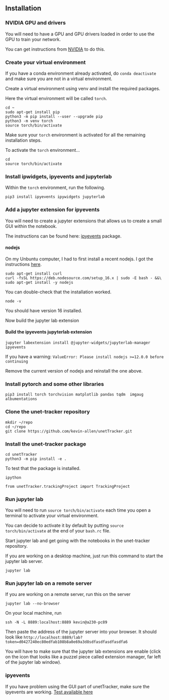## Installation


### NVIDIA GPU and drivers

You will need to have a GPU and GPU drivers loaded in order to use the GPU to train your network.

You can get instructions from [NVIDIA](https://docs.nvidia.com/datacenter/tesla/tesla-installation-notes/index.html) to do this.


### Create your virtual environment

If you have a conda environment already activated, do `conda deactivate` and make sure you are not in a virtual environment.

Create a virtual environment using venv and install the required packages.

Here the virtual environment will be called `torch`.

```
cd ~
sudo apt-get install pip
python3 -m pip install --user --upgrade pip
python3 -m venv torch
source torch/bin/activate
```

Make sure your `torch` environment is activated for all the remaining installation steps.

To activate the `torch` environment...
```
cd 
source torch/bin/activate
```


### Install ipwidgets, ipyevents and jupyterlab

Within the `torch` environment, run the following.

```
pip3 install ipyevents ipywidgets jupyterlab
```


### Add a jupyter extension for ipyevents

You will need to create a jupyter extensions that allows us to create a small GUI within the notebook. 

The instructions can be found here: [ipyevents](https://github.com/mwcraig/ipyevents) package.


#### nodejs

On my Unbuntu computer, I had to first install a recent nodejs. I got the instructions [here](https://github.com/nodesource/distributions).

```
sudo apt-get install curl
curl -fsSL https://deb.nodesource.com/setup_16.x | sudo -E bash - &&\
sudo apt-get install -y nodejs
```

You can double-check that the installation worked.

```
node -v
```

You should have version 16 installed.


Now build the jupyter lab extension

#### Build the ipyevents jupyterlab extension

```
jupyter labextension install @jupyter-widgets/jupyterlab-manager ipyevents
```

If you have a warning: `ValueError: Please install nodejs >=12.0.0 before continuing`

Remove the current version of nodejs and reinstall the one above.



### Install pytorch and some other libraries

```
pip3 install torch torchvision matplotlib pandas tqdm  imgaug albumentations 
```

### Clone the unet-tracker repository

```
mkdir ~/repo
cd ~/repo
git clone https://github.com/kevin-allen/unetTracker.git
```

### Install the unet-tracker package

```
cd unetTracker
python3 -m pip install -e .
```

To test that the package is installed. 

```
ipython
```
```
from unetTracker.trackingProject import TrackingProject
```



### Run jupyter lab


You will need to run `source torch/bin/activate` each time you open a terminal to activate your virtual environment. 

You can decide to activate it by default by putting `source torch/bin/activate` at the end of your `bash.rc` file.

Start jupyter lab and get going with the notebooks in the unet-tracker repository.

If you are working on a desktop machine, just run this command to start the jupyter lab server.

```
jupyter lab
```


### Run jupyter lab on a remote server

If you are working on a remote server, run this on the server

```
jupyter lab --no-browser
```

On your local machine, run

```
ssh -N -L 8889:localhost:8889 kevin@a230-pc89
```

Then paste the address of the jupyter server into your browser. It should look like `http://localhost:8889/lab?token=d0427240ec80edfab108b8a0e69a3d8sdfasdfasdfasdfa6`


You will have to make sure that the jupyter lab extensions are enable (click on the icon that looks like a puzzel piece called extension manager, far left of the jupyter lab window).


### ipyevents

If you have problem using the GUI part of unetTracker, make sure the ipyevents are working. [Test available here](ipyevents_test.md)

